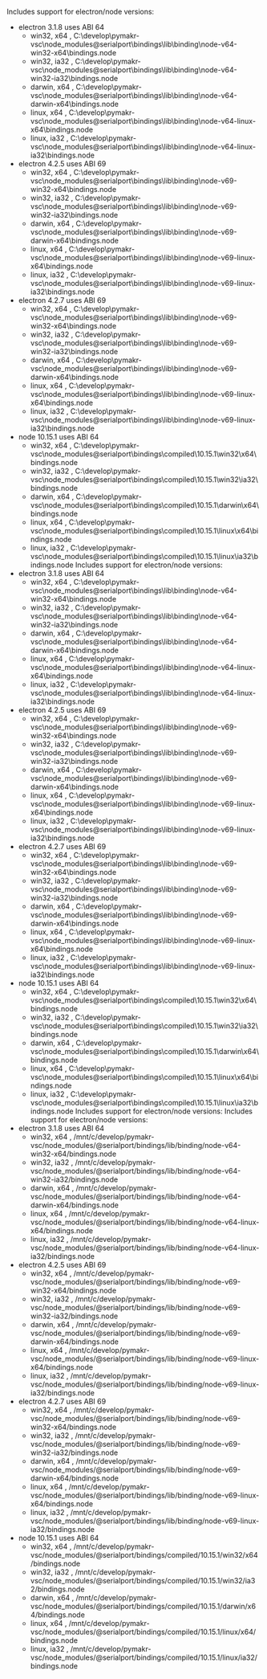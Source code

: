Includes support for electron/node versions:
* electron 3.1.8 uses ABI 64
   - win32, x64 , C:\develop\pymakr-vsc\node_modules\@serialport\bindings\lib\binding\node-v64-win32-x64\bindings.node
   - win32, ia32 , C:\develop\pymakr-vsc\node_modules\@serialport\bindings\lib\binding\node-v64-win32-ia32\bindings.node
   - darwin, x64 , C:\develop\pymakr-vsc\node_modules\@serialport\bindings\lib\binding\node-v64-darwin-x64\bindings.node
   - linux, x64 , C:\develop\pymakr-vsc\node_modules\@serialport\bindings\lib\binding\node-v64-linux-x64\bindings.node
   - linux, ia32 , C:\develop\pymakr-vsc\node_modules\@serialport\bindings\lib\binding\node-v64-linux-ia32\bindings.node
* electron 4.2.5 uses ABI 69
   - win32, x64 , C:\develop\pymakr-vsc\node_modules\@serialport\bindings\lib\binding\node-v69-win32-x64\bindings.node
   - win32, ia32 , C:\develop\pymakr-vsc\node_modules\@serialport\bindings\lib\binding\node-v69-win32-ia32\bindings.node
   - darwin, x64 , C:\develop\pymakr-vsc\node_modules\@serialport\bindings\lib\binding\node-v69-darwin-x64\bindings.node
   - linux, x64 , C:\develop\pymakr-vsc\node_modules\@serialport\bindings\lib\binding\node-v69-linux-x64\bindings.node
   - linux, ia32 , C:\develop\pymakr-vsc\node_modules\@serialport\bindings\lib\binding\node-v69-linux-ia32\bindings.node
* electron 4.2.7 uses ABI 69
   - win32, x64 , C:\develop\pymakr-vsc\node_modules\@serialport\bindings\lib\binding\node-v69-win32-x64\bindings.node
   - win32, ia32 , C:\develop\pymakr-vsc\node_modules\@serialport\bindings\lib\binding\node-v69-win32-ia32\bindings.node
   - darwin, x64 , C:\develop\pymakr-vsc\node_modules\@serialport\bindings\lib\binding\node-v69-darwin-x64\bindings.node
   - linux, x64 , C:\develop\pymakr-vsc\node_modules\@serialport\bindings\lib\binding\node-v69-linux-x64\bindings.node
   - linux, ia32 , C:\develop\pymakr-vsc\node_modules\@serialport\bindings\lib\binding\node-v69-linux-ia32\bindings.node
* node 10.15.1 uses ABI 64
   - win32, x64 , C:\develop\pymakr-vsc\node_modules\@serialport\bindings\compiled\10.15.1\win32\x64\bindings.node
   - win32, ia32 , C:\develop\pymakr-vsc\node_modules\@serialport\bindings\compiled\10.15.1\win32\ia32\bindings.node
   - darwin, x64 , C:\develop\pymakr-vsc\node_modules\@serialport\bindings\compiled\10.15.1\darwin\x64\bindings.node
   - linux, x64 , C:\develop\pymakr-vsc\node_modules\@serialport\bindings\compiled\10.15.1\linux\x64\bindings.node
   - linux, ia32 , C:\develop\pymakr-vsc\node_modules\@serialport\bindings\compiled\10.15.1\linux\ia32\bindings.node
Includes support for electron/node versions:
* electron 3.1.8 uses ABI 64
   - win32, x64 , C:\develop\pymakr-vsc\node_modules\@serialport\bindings\lib\binding\node-v64-win32-x64\bindings.node
   - win32, ia32 , C:\develop\pymakr-vsc\node_modules\@serialport\bindings\lib\binding\node-v64-win32-ia32\bindings.node
   - darwin, x64 , C:\develop\pymakr-vsc\node_modules\@serialport\bindings\lib\binding\node-v64-darwin-x64\bindings.node
   - linux, x64 , C:\develop\pymakr-vsc\node_modules\@serialport\bindings\lib\binding\node-v64-linux-x64\bindings.node
   - linux, ia32 , C:\develop\pymakr-vsc\node_modules\@serialport\bindings\lib\binding\node-v64-linux-ia32\bindings.node
* electron 4.2.5 uses ABI 69
   - win32, x64 , C:\develop\pymakr-vsc\node_modules\@serialport\bindings\lib\binding\node-v69-win32-x64\bindings.node
   - win32, ia32 , C:\develop\pymakr-vsc\node_modules\@serialport\bindings\lib\binding\node-v69-win32-ia32\bindings.node
   - darwin, x64 , C:\develop\pymakr-vsc\node_modules\@serialport\bindings\lib\binding\node-v69-darwin-x64\bindings.node
   - linux, x64 , C:\develop\pymakr-vsc\node_modules\@serialport\bindings\lib\binding\node-v69-linux-x64\bindings.node
   - linux, ia32 , C:\develop\pymakr-vsc\node_modules\@serialport\bindings\lib\binding\node-v69-linux-ia32\bindings.node
* electron 4.2.7 uses ABI 69
   - win32, x64 , C:\develop\pymakr-vsc\node_modules\@serialport\bindings\lib\binding\node-v69-win32-x64\bindings.node
   - win32, ia32 , C:\develop\pymakr-vsc\node_modules\@serialport\bindings\lib\binding\node-v69-win32-ia32\bindings.node
   - darwin, x64 , C:\develop\pymakr-vsc\node_modules\@serialport\bindings\lib\binding\node-v69-darwin-x64\bindings.node
   - linux, x64 , C:\develop\pymakr-vsc\node_modules\@serialport\bindings\lib\binding\node-v69-linux-x64\bindings.node
   - linux, ia32 , C:\develop\pymakr-vsc\node_modules\@serialport\bindings\lib\binding\node-v69-linux-ia32\bindings.node
* node 10.15.1 uses ABI 64
   - win32, x64 , C:\develop\pymakr-vsc\node_modules\@serialport\bindings\compiled\10.15.1\win32\x64\bindings.node
   - win32, ia32 , C:\develop\pymakr-vsc\node_modules\@serialport\bindings\compiled\10.15.1\win32\ia32\bindings.node
   - darwin, x64 , C:\develop\pymakr-vsc\node_modules\@serialport\bindings\compiled\10.15.1\darwin\x64\bindings.node
   - linux, x64 , C:\develop\pymakr-vsc\node_modules\@serialport\bindings\compiled\10.15.1\linux\x64\bindings.node
   - linux, ia32 , C:\develop\pymakr-vsc\node_modules\@serialport\bindings\compiled\10.15.1\linux\ia32\bindings.node
Includes support for electron/node versions:
Includes support for electron/node versions:
* electron 3.1.8 uses ABI 64
   - win32, x64 , /mnt/c/develop/pymakr-vsc/node_modules/@serialport/bindings/lib/binding/node-v64-win32-x64/bindings.node
   - win32, ia32 , /mnt/c/develop/pymakr-vsc/node_modules/@serialport/bindings/lib/binding/node-v64-win32-ia32/bindings.node
   - darwin, x64 , /mnt/c/develop/pymakr-vsc/node_modules/@serialport/bindings/lib/binding/node-v64-darwin-x64/bindings.node
   - linux, x64 , /mnt/c/develop/pymakr-vsc/node_modules/@serialport/bindings/lib/binding/node-v64-linux-x64/bindings.node
   - linux, ia32 , /mnt/c/develop/pymakr-vsc/node_modules/@serialport/bindings/lib/binding/node-v64-linux-ia32/bindings.node
* electron 4.2.5 uses ABI 69
   - win32, x64 , /mnt/c/develop/pymakr-vsc/node_modules/@serialport/bindings/lib/binding/node-v69-win32-x64/bindings.node
   - win32, ia32 , /mnt/c/develop/pymakr-vsc/node_modules/@serialport/bindings/lib/binding/node-v69-win32-ia32/bindings.node
   - darwin, x64 , /mnt/c/develop/pymakr-vsc/node_modules/@serialport/bindings/lib/binding/node-v69-darwin-x64/bindings.node
   - linux, x64 , /mnt/c/develop/pymakr-vsc/node_modules/@serialport/bindings/lib/binding/node-v69-linux-x64/bindings.node
   - linux, ia32 , /mnt/c/develop/pymakr-vsc/node_modules/@serialport/bindings/lib/binding/node-v69-linux-ia32/bindings.node
* electron 4.2.7 uses ABI 69
   - win32, x64 , /mnt/c/develop/pymakr-vsc/node_modules/@serialport/bindings/lib/binding/node-v69-win32-x64/bindings.node
   - win32, ia32 , /mnt/c/develop/pymakr-vsc/node_modules/@serialport/bindings/lib/binding/node-v69-win32-ia32/bindings.node
   - darwin, x64 , /mnt/c/develop/pymakr-vsc/node_modules/@serialport/bindings/lib/binding/node-v69-darwin-x64/bindings.node
   - linux, x64 , /mnt/c/develop/pymakr-vsc/node_modules/@serialport/bindings/lib/binding/node-v69-linux-x64/bindings.node
   - linux, ia32 , /mnt/c/develop/pymakr-vsc/node_modules/@serialport/bindings/lib/binding/node-v69-linux-ia32/bindings.node
* node 10.15.1 uses ABI 64
   - win32, x64 , /mnt/c/develop/pymakr-vsc/node_modules/@serialport/bindings/compiled/10.15.1/win32/x64/bindings.node
   - win32, ia32 , /mnt/c/develop/pymakr-vsc/node_modules/@serialport/bindings/compiled/10.15.1/win32/ia32/bindings.node
   - darwin, x64 , /mnt/c/develop/pymakr-vsc/node_modules/@serialport/bindings/compiled/10.15.1/darwin/x64/bindings.node
   - linux, x64 , /mnt/c/develop/pymakr-vsc/node_modules/@serialport/bindings/compiled/10.15.1/linux/x64/bindings.node
   - linux, ia32 , /mnt/c/develop/pymakr-vsc/node_modules/@serialport/bindings/compiled/10.15.1/linux/ia32/bindings.node

